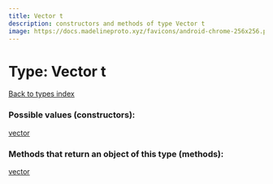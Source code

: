 ```yaml
---
title: Vector t
description: constructors and methods of type Vector t
image: https://docs.madelineproto.xyz/favicons/android-chrome-256x256.png
---
```

# Type: Vector t
[Back to types index](index.md)



### Possible values (constructors):

[vector](../constructors/vector.md)  



### Methods that return an object of this type (methods):



[vector](../constructors/vector.md)  

